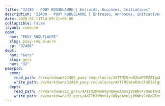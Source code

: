 ```yaml
---
title: "32480 - POUY ROQUELAURE | Entraide, Annonces, Initiatives"
description: "32480 - POUY ROQUELAURE | Entraide, Annonces, Initiatives"
date: 2020-01-11T14:09:21+09:00
collapsible: false
layout: commune
comm:
  nom: "POUY ROQUELAURE"
  slug: pouy-roquelaure
  cp: "32480"
dept:
  nom: "Gers"
  slug: gers
  num: "32"
peerpad:
  comm:
    read_path: /r/markdown/32480_pouy-roquelaure/4XTTM29eeRJndFGPZ8TgsDKzgUgJbxG2BLjovB4P2Ca42vuDQ
    write_path: /w/markdown/32480_pouy-roquelaure/4XTTM29eeRJndFGPZ8TgsDKzgUgJbxG2BLjovB4P2Ca42vuDQ-K3TgUM9DsTKSD8p9ZUikEmiB2qWgamJ5uLcmXjbAhLTsVrhpv7S7LA4dgp6GAAcZMspBWdUK3ersmTuyU8eYbt1fnyt4s3YFDtmYoqMUvo1a3gdYWZeafKmYMtHjadnQpLCf64Fx
  dept:
    read_path: /r/markdown/32_gers/4XTTM2WNmn4yHBQyoAmovj8KWbv7VUoQTmvDpdT3o124AgWEe
    write_path: /w/markdown/32_gers/4XTTM2WNmn4yHBQyoAmovj8KWbv7VUoQTmvDpdT3o124AgWEe-K3TgUpYJfQLfW5uoLbdwErZNx29AEkCAso1EvCZzqaD3z7aQWWvGchjPJifpsj2b2MrnxAXUWCQXyv6K9rEMDPiEmuqTRE8ziuYLh1MUbtQUwwoYxV2abqSdJr66fFRHJZtY62y8
---
```


